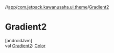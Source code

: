//[app](../../index.md)/[com.jetpack.kawanusaha.ui.theme](index.md)/[Gradient2](-gradient2.md)

# Gradient2

[androidJvm]\
val [Gradient2](-gradient2.md): [Color](https://developer.android.com/reference/kotlin/androidx/compose/ui/graphics/Color.html)
